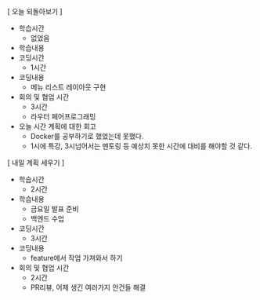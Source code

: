 [ 오늘 되돌아보기 ]

- 학습시간
  - 없었음
- 학습내용
- 코딩시간
  - 1시간
- 코딩내용
  - 메뉴 리스트 레이아웃 구현
- 회의 및 협업 시간
  - 3시간
  - 라우터 페어프로그래밍
- 오늘 시간 계획에 대한 회고
  - Docker를 공부하기로 했었는데 못했다.
  - 1시에 특강, 3시넘어서는 멘토링 등 예상치 못한 시간에 대비를 해야할 것 같다.

[ 내일 계획 세우기 ]

- 학습시간
  - 2시간
- 학습내용
  - 금요일 발표 준비
  - 백엔드 수업
- 코딩시간
  - 3시간
- 코딩내용
  - feature에서 작업 가져와서 하기
- 회의 및 협업 시간
  - 2시간
  - PR리뷰, 어제 생긴 여러가지 안건들 해결

